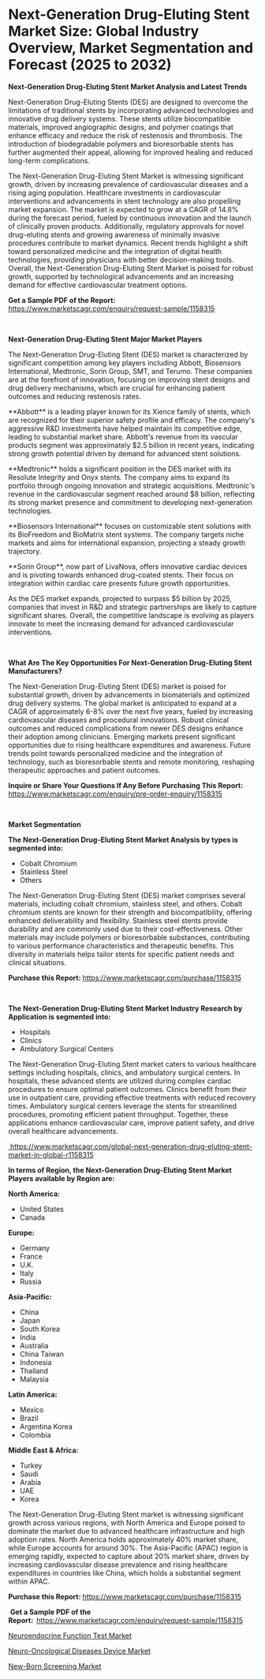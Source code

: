 <p><h1>Next-Generation Drug-Eluting Stent Market Size: Global Industry Overview, Market Segmentation and Forecast (2025 to 2032)</h1></p><p><strong>Next-Generation Drug-Eluting Stent Market Analysis and Latest Trends</strong></p>
<p><p>Next-Generation Drug-Eluting Stents (DES) are designed to overcome the limitations of traditional stents by incorporating advanced technologies and innovative drug delivery systems. These stents utilize biocompatible materials, improved angiographic designs, and polymer coatings that enhance efficacy and reduce the risk of restenosis and thrombosis. The introduction of biodegradable polymers and bioresorbable stents has further augmented their appeal, allowing for improved healing and reduced long-term complications.</p><p>The Next-Generation Drug-Eluting Stent Market is witnessing significant growth, driven by increasing prevalence of cardiovascular diseases and a rising aging population. Healthcare investments in cardiovascular interventions and advancements in stent technology are also propelling market expansion. The market is expected to grow at a CAGR of 14.8% during the forecast period, fueled by continuous innovation and the launch of clinically proven products. Additionally, regulatory approvals for novel drug-eluting stents and growing awareness of minimally invasive procedures contribute to market dynamics. Recent trends highlight a shift toward personalized medicine and the integration of digital health technologies, providing physicians with better decision-making tools. Overall, the Next-Generation Drug-Eluting Stent Market is poised for robust growth, supported by technological advancements and an increasing demand for effective cardiovascular treatment options.</p></p>
<p><strong>Get a Sample PDF of the Report:&nbsp;</strong> <a href="https://www.marketscagr.com/enquiry/request-sample/1158315?utm_campaign=2138&utm_medium=2&utm_source=Github&utm_content=ia&utm_term=21032025&utm_id=next-generation-drug-eluting-stent">https://www.marketscagr.com/enquiry/request-sample/1158315</a></p>
<p>&nbsp;</p>
<p><strong>Next-Generation Drug-Eluting Stent Major Market Players</strong></p>
<p><p>The Next-Generation Drug-Eluting Stent (DES) market is characterized by significant competition among key players including Abbott, Biosensors International, Medtronic, Sorin Group, SMT, and Terumo. These companies are at the forefront of innovation, focusing on improving stent designs and drug delivery mechanisms, which are crucial for enhancing patient outcomes and reducing restenosis rates.</p><p>**Abbott** is a leading player known for its Xience family of stents, which are recognized for their superior safety profile and efficacy. The company's aggressive R&D investments have helped maintain its competitive edge, leading to substantial market share. Abbott's revenue from its vascular products segment was approximately $2.5 billion in recent years, indicating strong growth potential driven by demand for advanced stent solutions.</p><p>**Medtronic** holds a significant position in the DES market with its Resolute Integrity and Onyx stents. The company aims to expand its portfolio through ongoing innovation and strategic acquisitions. Medtronic's revenue in the cardiovascular segment reached around $8 billion, reflecting its strong market presence and commitment to developing next-generation technologies.</p><p>**Biosensors International** focuses on customizable stent solutions with its BioFreedom and BioMatrix stent systems. The company targets niche markets and aims for international expansion, projecting a steady growth trajectory.</p><p>**Sorin Group**, now part of LivaNova, offers innovative cardiac devices and is pivoting towards enhanced drug-coated stents. Their focus on integration within cardiac care presents future growth opportunities.</p><p>As the DES market expands, projected to surpass $5 billion by 2025, companies that invest in R&D and strategic partnerships are likely to capture significant shares. Overall, the competitive landscape is evolving as players innovate to meet the increasing demand for advanced cardiovascular interventions.</p></p>
<p>&nbsp;</p>
<p><strong>What Are The Key Opportunities For Next-Generation Drug-Eluting Stent Manufacturers?</strong></p>
<p><p>The Next-Generation Drug-Eluting Stent (DES) market is poised for substantial growth, driven by advancements in biomaterials and optimized drug delivery systems. The global market is anticipated to expand at a CAGR of approximately 6-8% over the next five years, fueled by increasing cardiovascular diseases and procedural innovations. Robust clinical outcomes and reduced complications from newer DES designs enhance their adoption among clinicians. Emerging markets present significant opportunities due to rising healthcare expenditures and awareness. Future trends point towards personalized medicine and the integration of technology, such as bioresorbable stents and remote monitoring, reshaping therapeutic approaches and patient outcomes.</p></p>
<p><strong>Inquire or Share Your Questions If Any Before Purchasing This Report:</strong> <a href="https://www.marketscagr.com/enquiry/pre-order-enquiry/1158315?utm_campaign=2138&utm_medium=2&utm_source=Github&utm_content=ia&utm_term=21032025&utm_id=next-generation-drug-eluting-stent">https://www.marketscagr.com/enquiry/pre-order-enquiry/1158315</a></p>
<p>&nbsp;</p>
<p><strong>Market Segmentation</strong></p>
<p><strong>The Next-Generation Drug-Eluting Stent Market Analysis by types is segmented into:</strong></p>
<p><ul><li>Cobalt Chromium</li><li>Stainless Steel</li><li>Others</li></ul></p>
<p><p>The Next-Generation Drug-Eluting Stent (DES) market comprises several materials, including cobalt chromium, stainless steel, and others. Cobalt chromium stents are known for their strength and biocompatibility, offering enhanced deliverability and flexibility. Stainless steel stents provide durability and are commonly used due to their cost-effectiveness. Other materials may include polymers or bioresorbable substances, contributing to various performance characteristics and therapeutic benefits. This diversity in materials helps tailor stents for specific patient needs and clinical situations.</p></p>
<p><strong>Purchase this Report:&nbsp;</strong><a href="https://www.marketscagr.com/purchase/1158315?utm_campaign=2138&utm_medium=2&utm_source=Github&utm_content=ia&utm_term=21032025&utm_id=next-generation-drug-eluting-stent">https://www.marketscagr.com/purchase/1158315</a></p>
<p>&nbsp;</p>
<p><strong>The Next-Generation Drug-Eluting Stent Market Industry Research by Application is segmented into:</strong></p>
<p><ul><li>Hospitals</li><li>Clinics</li><li>Ambulatory Surgical Centers</li></ul></p>
<p><p>The Next-Generation Drug-Eluting Stent market caters to various healthcare settings including hospitals, clinics, and ambulatory surgical centers. In hospitals, these advanced stents are utilized during complex cardiac procedures to ensure optimal patient outcomes. Clinics benefit from their use in outpatient care, providing effective treatments with reduced recovery times. Ambulatory surgical centers leverage the stents for streamlined procedures, promoting efficient patient throughput. Together, these applications enhance cardiovascular care, improve patient safety, and drive overall healthcare advancements.</p></p>
<p><a href="https://www.marketscagr.com/global-next-generation-drug-eluting-stent-market-in-global-r1158315?utm_campaign=2138&utm_medium=2&utm_source=Github&utm_content=ia&utm_term=21032025&utm_id=next-generation-drug-eluting-stent">&nbsp;https://www.marketscagr.com/global-next-generation-drug-eluting-stent-market-in-global-r1158315</a></p>
<p><strong>In terms of Region, the Next-Generation Drug-Eluting Stent Market Players available by Region are:</strong></p>
<p>
    <p> <strong> North America: </strong>
        <ul>
            <li>United States</li>
            <li>Canada</li>
        </ul>
        </p> 
    <p> <strong> Europe: </strong>
        <ul>
            <li>Germany</li>
            <li>France</li>
            <li>U.K.</li>
            <li>Italy</li>
            <li>Russia</li>
        </ul>
        </p> 
    <p> <strong> Asia-Pacific: </strong>
        <ul>
            <li>China</li>
            <li>Japan</li>
            <li>South Korea</li>
            <li>India</li>
            <li>Australia</li>
            <li>China Taiwan</li>
            <li>Indonesia</li>
            <li>Thailand</li>
            <li>Malaysia</li>
        </ul>
        </p> 
    <p> <strong> Latin America: </strong>
        <ul>
            <li>Mexico</li>
            <li>Brazil</li>
            <li>Argentina Korea</li>
            <li>Colombia</li>
        </ul>
        </p> 
    <p> <strong> Middle East & Africa: </strong>
        <ul>
            <li>Turkey</li>
            <li>Saudi</li>
            <li>Arabia</li>
            <li>UAE</li>
            <li>Korea</li>
        </ul>
    </p>
    </p>
<p><p>The Next-Generation Drug-Eluting Stent market is witnessing significant growth across various regions, with North America and Europe poised to dominate the market due to advanced healthcare infrastructure and high adoption rates. North America holds approximately 40% market share, while Europe accounts for around 30%. The Asia-Pacific (APAC) region is emerging rapidly, expected to capture about 20% market share, driven by increasing cardiovascular disease prevalence and rising healthcare expenditures in countries like China, which holds a substantial segment within APAC.</p></p>
<p><strong>Purchase this Report: </strong><a href="https://www.marketscagr.com/purchase/1158315?utm_campaign=2138&utm_medium=2&utm_source=Github&utm_content=ia&utm_term=21032025&utm_id=next-generation-drug-eluting-stent">https://www.marketscagr.com/purchase/1158315</a></p>
<p>&nbsp;<strong>Get a Sample PDF of the Report:&nbsp;&nbsp;</strong><a href="https://www.marketscagr.com/enquiry/request-sample/1158315?utm_campaign=2138&utm_medium=2&utm_source=Github&utm_content=ia&utm_term=21032025&utm_id=next-generation-drug-eluting-stent">https://www.marketscagr.com/enquiry/request-sample/1158315</a></p>
<p><strong></strong></p>
<p><p><a href="https://github.com/gallatannyv6/Market-Research-Report-List-1/blob/main/neuroendocrine-function-test-market.md?utm_campaign=2138&utm_medium=2&utm_source=Github&utm_content=ia&utm_term=21032025&utm_id=next-generation-drug-eluting-stent">Neuroendocrine Function Test Market</a></p><p><a href="https://github.com/sofayahoo2023/Market-Research-Report-List-7/blob/main/neuro-oncological-diseases-device-market.md?utm_campaign=2138&utm_medium=2&utm_source=Github&utm_content=ia&utm_term=21032025&utm_id=next-generation-drug-eluting-stent">Neuro-Oncological Diseases Device Market</a></p><p><a href="https://github.com/joannesouthgate/Market-Research-Report-List-5/blob/main/new-born-screening-market.md?utm_campaign=2138&utm_medium=2&utm_source=Github&utm_content=ia&utm_term=21032025&utm_id=next-generation-drug-eluting-stent">New-Born Screening Market</a></p></p>